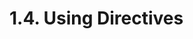 <!-- This file is generated automatically by infrastructure scripts (crates/codegen/spec/src/lib.rs:29:22). Please don't edit by hand. -->

# 1.4. Using Directives

```{ .ebnf #UsingDirective }

```

<pre ebnf-snippet="UsingDirective" style="display: none;"><a href="#UsingDirective"><span class="k">UsingDirective</span></a><span class="o"> = </span><span class="cm">(* using_keyword: *)</span><span class="o"> </span><a href="../06-keywords#UsingKeyword"><span class="k">USING_KEYWORD</span></a><br /><span class="o">                 </span><span class="cm">(* clause: *)</span><span class="o"> </span><a href="#UsingClause"><span class="k">UsingClause</span></a><br /><span class="o">                 </span><span class="cm">(* for_keyword: *)</span><span class="o"> </span><a href="../06-keywords#ForKeyword"><span class="k">FOR_KEYWORD</span></a><br /><span class="o">                 </span><span class="cm">(* target: *)</span><span class="o"> </span><a href="#UsingTarget"><span class="k">UsingTarget</span></a><br /><span class="o">                 </span><span class="cm">(* global_keyword: *)</span><span class="o"> </span><a href="../06-keywords#GlobalKeyword"><span class="k">GLOBAL_KEYWORD</span></a><span class="o">?</span><span class="o"> </span><span class="cm">(* Introduced in 0.8.13 *)</span><br /><span class="o">                 </span><span class="cm">(* semicolon: *)</span><span class="o"> </span><a href="../07-punctuation#Semicolon"><span class="k">SEMICOLON</span></a><span class="o">;</span></pre>

```{ .ebnf #UsingClause }

```

<pre ebnf-snippet="UsingClause" style="display: none;"><a href="#UsingClause"><span class="k">UsingClause</span></a><span class="o"> = </span><span class="cm">(* variant: *)</span><span class="o"> </span><a href="../../05-expressions/06-identifiers#IdentifierPath"><span class="k">IdentifierPath</span></a><br /><span class="o">            | </span><span class="cm">(* variant: *)</span><span class="o"> </span><a href="#UsingDeconstruction"><span class="k">UsingDeconstruction</span></a><span class="o">;</span><span class="o"> </span><span class="cm">(* Introduced in 0.8.13 *)</span></pre>

```{ .ebnf #UsingDeconstruction }

```

<pre ebnf-snippet="UsingDeconstruction" style="display: none;"><span class="cm">(* Introduced in 0.8.13 *)</span><br /><a href="#UsingDeconstruction"><span class="k">UsingDeconstruction</span></a><span class="o"> = </span><span class="cm">(* open_brace: *)</span><span class="o"> </span><a href="../07-punctuation#OpenBrace"><span class="k">OPEN_BRACE</span></a><br /><span class="o">                      </span><span class="cm">(* symbols: *)</span><span class="o"> </span><a href="#UsingDeconstructionSymbols"><span class="k">UsingDeconstructionSymbols</span></a><br /><span class="o">                      </span><span class="cm">(* close_brace: *)</span><span class="o"> </span><a href="../07-punctuation#CloseBrace"><span class="k">CLOSE_BRACE</span></a><span class="o">;</span></pre>

```{ .ebnf #UsingDeconstructionSymbols }

```

<pre ebnf-snippet="UsingDeconstructionSymbols" style="display: none;"><span class="cm">(* Introduced in 0.8.13 *)</span><br /><a href="#UsingDeconstructionSymbols"><span class="k">UsingDeconstructionSymbols</span></a><span class="o"> = </span><span class="cm">(* item: *)</span><span class="o"> </span><a href="#UsingDeconstructionSymbol"><span class="k">UsingDeconstructionSymbol</span></a><span class="o"> </span><span class="o">(</span><span class="cm">(* separator: *)</span><span class="o"> </span><a href="../07-punctuation#Comma"><span class="k">COMMA</span></a><span class="o"> </span><span class="cm">(* item: *)</span><span class="o"> </span><a href="#UsingDeconstructionSymbol"><span class="k">UsingDeconstructionSymbol</span></a><span class="o">)</span><span class="o">*</span><span class="o">;</span></pre>

```{ .ebnf #UsingDeconstructionSymbol }

```

<pre ebnf-snippet="UsingDeconstructionSymbol" style="display: none;"><span class="cm">(* Introduced in 0.8.13 *)</span><br /><a href="#UsingDeconstructionSymbol"><span class="k">UsingDeconstructionSymbol</span></a><span class="o"> = </span><span class="cm">(* name: *)</span><span class="o"> </span><a href="../../05-expressions/06-identifiers#IdentifierPath"><span class="k">IdentifierPath</span></a><br /><span class="o">                            </span><span class="cm">(* alias: *)</span><span class="o"> </span><a href="#UsingAlias"><span class="k">UsingAlias</span></a><span class="o">?</span><span class="o">;</span><span class="o"> </span><span class="cm">(* Introduced in 0.8.19 *)</span></pre>

```{ .ebnf #UsingAlias }

```

<pre ebnf-snippet="UsingAlias" style="display: none;"><span class="cm">(* Introduced in 0.8.19 *)</span><br /><a href="#UsingAlias"><span class="k">UsingAlias</span></a><span class="o"> = </span><span class="cm">(* as_keyword: *)</span><span class="o"> </span><a href="../06-keywords#AsKeyword"><span class="k">AS_KEYWORD</span></a><br /><span class="o">             </span><span class="cm">(* operator: *)</span><span class="o"> </span><a href="#UsingOperator"><span class="k">UsingOperator</span></a><span class="o">;</span></pre>

```{ .ebnf #UsingOperator }

```

<pre ebnf-snippet="UsingOperator" style="display: none;"><span class="cm">(* Introduced in 0.8.19 *)</span><br /><a href="#UsingOperator"><span class="k">UsingOperator</span></a><span class="o"> = </span><span class="cm">(* variant: *)</span><span class="o"> </span><a href="../07-punctuation#Ampersand"><span class="k">AMPERSAND</span></a><br /><span class="o">              | </span><span class="cm">(* variant: *)</span><span class="o"> </span><a href="../07-punctuation#Asterisk"><span class="k">ASTERISK</span></a><br /><span class="o">              | </span><span class="cm">(* variant: *)</span><span class="o"> </span><a href="../07-punctuation#BangEqual"><span class="k">BANG_EQUAL</span></a><br /><span class="o">              | </span><span class="cm">(* variant: *)</span><span class="o"> </span><a href="../07-punctuation#Bar"><span class="k">BAR</span></a><br /><span class="o">              | </span><span class="cm">(* variant: *)</span><span class="o"> </span><a href="../07-punctuation#Caret"><span class="k">CARET</span></a><br /><span class="o">              | </span><span class="cm">(* variant: *)</span><span class="o"> </span><a href="../07-punctuation#EqualEqual"><span class="k">EQUAL_EQUAL</span></a><br /><span class="o">              | </span><span class="cm">(* variant: *)</span><span class="o"> </span><a href="../07-punctuation#GreaterThan"><span class="k">GREATER_THAN</span></a><br /><span class="o">              | </span><span class="cm">(* variant: *)</span><span class="o"> </span><a href="../07-punctuation#GreaterThanEqual"><span class="k">GREATER_THAN_EQUAL</span></a><br /><span class="o">              | </span><span class="cm">(* variant: *)</span><span class="o"> </span><a href="../07-punctuation#LessThan"><span class="k">LESS_THAN</span></a><br /><span class="o">              | </span><span class="cm">(* variant: *)</span><span class="o"> </span><a href="../07-punctuation#LessThanEqual"><span class="k">LESS_THAN_EQUAL</span></a><br /><span class="o">              | </span><span class="cm">(* variant: *)</span><span class="o"> </span><a href="../07-punctuation#Minus"><span class="k">MINUS</span></a><br /><span class="o">              | </span><span class="cm">(* variant: *)</span><span class="o"> </span><a href="../07-punctuation#Percent"><span class="k">PERCENT</span></a><br /><span class="o">              | </span><span class="cm">(* variant: *)</span><span class="o"> </span><a href="../07-punctuation#Plus"><span class="k">PLUS</span></a><br /><span class="o">              | </span><span class="cm">(* variant: *)</span><span class="o"> </span><a href="../07-punctuation#Slash"><span class="k">SLASH</span></a><br /><span class="o">              | </span><span class="cm">(* variant: *)</span><span class="o"> </span><a href="../07-punctuation#Tilde"><span class="k">TILDE</span></a><span class="o">;</span></pre>

```{ .ebnf #UsingTarget }

```

<pre ebnf-snippet="UsingTarget" style="display: none;"><a href="#UsingTarget"><span class="k">UsingTarget</span></a><span class="o"> = </span><span class="cm">(* variant: *)</span><span class="o"> </span><a href="../../03-types/01-advanced-types#TypeName"><span class="k">TypeName</span></a><br /><span class="o">            | </span><span class="cm">(* variant: *)</span><span class="o"> </span><a href="../07-punctuation#Asterisk"><span class="k">ASTERISK</span></a><span class="o">;</span></pre>
